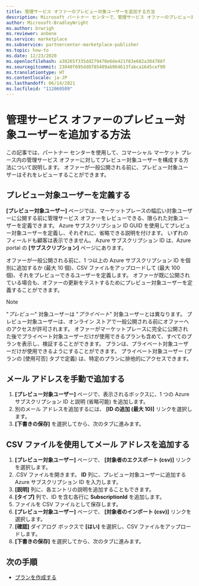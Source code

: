 ```yaml
---
title: 管理サービス オファーのプレビュー対象ユーザーを追加する方法
description: Microsoft パートナー センターで、管理サービス オファーのプレビュー対象ユーザーを追加する方法について説明します。
author: Microsoft-BradleyWright
ms.author: brwrigh
ms.reviewer: anbene
ms.service: marketplace
ms.subservice: partnercenter-marketplace-publisher
ms.topic: how-to
ms.date: 12/23/2020
ms.openlocfilehash: a30265f335dd279470e6de421f83e682a304788f
ms.sourcegitcommit: 23040f695dd0785409ab964613fabca1645cef90
ms.translationtype: HT
ms.contentlocale: ja-JP
ms.lasthandoff: 06/14/2021
ms.locfileid: "112060509"
---
```

# <a name="how-to-add-a-preview-audience-for-your-managed-service-offer"></a>管理サービス オファーのプレビュー対象ユーザーを追加する方法

この記事では、パートナー センターを使用して、コマーシャル マーケット プレース内の管理サービス オファーに対してプレビュー対象ユーザーを構成する方法について説明します。 オファーが一般公開される前に、プレビュー対象ユーザーはそれをレビューすることができます。

## <a name="define-a-preview-audience"></a>プレビュー対象ユーザーを定義する

**[プレビュー対象ユーザー]** ページでは、マーケットプレースの幅広い対象ユーザーに公開する前に管理サービス オファーをレビューできる、限られた対象ユーザーを定義できます。 Azure サブスクリプション ID GUID を使用してプレビュー対象ユーザーを定義し、それぞれに、省略できる説明を付けます。 いずれのフィールドも顧客は表示できません。 Azure サブスクリプション ID は、Azure portal の **[サブスクリプション]** ページにあります。

オファーが一般公開される前に、1 つ以上の Azure サブスクリプション ID を個別に追加するか (最大 10 個)、CSV ファイルをアップロードして (最大 100 個)、それをプレビューできるユーザーを定義します。 オファーが既に公開されている場合も、オファーの更新をテストするためにプレビュー対象ユーザーを定義することができます。

> [!NOTE]
> "*プレビュー*" 対象ユーザーは "*プライベート*" 対象ユーザーとは異なります。 プレビュー対象ユーザーは、オンライン ストアで一般公開される前にオファーへのアクセスが許可されます。 オファーがマーケットプレースに完全に公開された後でプライベート対象ユーザーだけが使用できるプランも含めて、すべてのプランを表示し、検証することができます。 プランは、プライベート対象ユーザーだけが使用できるようにすることができます。 プライベート対象ユーザー (プランの [使用可否] タブで定義) は、特定のプランに排他的にアクセスできます。

## <a name="add-email-addresses-manually"></a>メール アドレスを手動で追加する

1. **[プレビュー対象ユーザー]** ページで、表示されるボックスに、1 つの Azure サブスクリプション ID と説明 (省略可能) を追加します。
2. 別のメール アドレスを追加するには、 **[ID の追加 (最大 10)]** リンクを選択します。
3. **[下書きの保存]** を選択してから、次のタブに進みます。

## <a name="add-email-addresses-using-a-csv-file"></a>CSV ファイルを使用してメール アドレスを追加する

1. **[プレビュー対象ユーザー]** ページで、 **[対象者のエクスポート (csv)]** リンクを選択します。
2. .CSV ファイルを開きます。 **ID** 列に、プレビュー対象ユーザーに追加する Azure サブスクリプション ID を入力します。
3. **[説明]** 列に、各エントリの説明を追加することもできます。
4. **[タイプ]** 列で、ID を含む各行に **SubscriptionId** を追加します。
5. ファイルを CSV ファイルとして保存します。
6. **[プレビュー対象ユーザー]** ページで、 **[対象者のインポート (csv)]** リンクを選択します。
7. **[確認]** ダイアログ ボックスで **[はい]** を選択し、CSV ファイルをアップロードします。
8. **[下書きの保存]** を選択してから、次のタブに進みます。

## <a name="next-steps"></a>次の手順

* [プランを作成する](create-managed-service-offer-plans.md)
